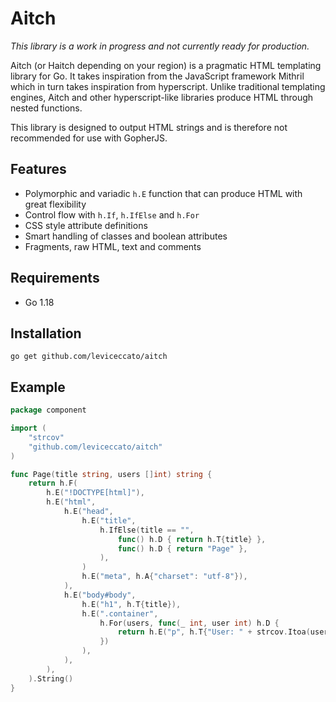 # Aitch

_This library is a work in progress and not currently ready for production._

Aitch (or Haitch depending on your region) is a pragmatic HTML templating library for Go. It takes inspiration from the JavaScript framework Mithril which in turn takes inspiration from hyperscript. Unlike traditional templating engines, Aitch and other hyperscript-like libraries produce HTML through nested functions.

This library is designed to output HTML strings and is therefore not recommended for use with GopherJS.

## Features
- Polymorphic and variadic `h.E` function that can produce HTML with great flexibility
- Control flow with `h.If`, `h.IfElse` and `h.For`
- CSS style attribute definitions
- Smart handling of classes and boolean attributes
- Fragments, raw HTML, text and comments

## Requirements

- Go 1.18

## Installation

```
go get github.com/leviceccato/aitch
```

## Example

```go
package component

import (
    "strcov"
    "github.com/leviceccato/aitch"
)

func Page(title string, users []int) string {
    return h.F(
        h.E("!DOCTYPE[html]"),
        h.E("html",
            h.E("head",
                h.E("title",
                    h.IfElse(title == "",
                        func() h.D { return h.T{title} },
                        func() h.D { return "Page" },
                    ),
                )
                h.E("meta", h.A{"charset": "utf-8"}),
            ),
            h.E("body#body",
                h.E("h1", h.T{title}),
                h.E(".container",
                    h.For(users, func(_ int, user int) h.D {
                        return h.E("p", h.T{"User: " + strcov.Itoa(user)})
                    })
                ),
            ),
        ),
    ).String()
}
```